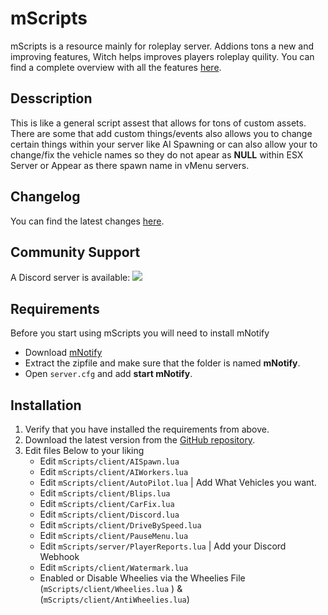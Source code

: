 # mScripts

mScripts is a resource mainly for roleplay server. Addions tons a new and improving features, Witch helps improves players roleplay quility.
You can find a complete overview with all the features [here](docs/features.lua).

## Desscription 

This is like a general script assest that allows for tons of custom assets. There are some that add custom things/events also allows you to change certain things within your server like AI Spawning or can also allow your to change/fix the vehicle names so they do not apear as **NULL** within ESX Server or Appear as there spawn name in vMenu servers. 

## Changelog
You can find the latest changes [here](CHANGELOG.lua).

## Community Support
A Discord server is available: [![](https://discordapp.com/api/guilds/360217179951726594/widget.png)](https://discord.gg/9BWKde9)

## Requirements
Before you start using mScripts you will need to install mNotify 

- Download [mNotify](https://github.com/ComradGamingMC/mNotify)
- Extract the zipfile and make sure that the folder is named **mNotify**.
- Open `server.cfg` and add **start mNotify**.

## Installation
1. Verify that you have installed the requirements from above.
2. Download the latest version from the [GitHub repository](https://github.com/ComradGamingMC/mScripts/).    
3. Edit files Below to your liking  
    - Edit `mScripts/client/AISpawn.lua` 
    - Edit `mScripts/client/AIWorkers.lua`
    - Edit `mScripts/client/AutoPilot.lua` | Add What Vehicles you want.
    - Edit `mScripts/client/Blips.lua` 
    - Edit `mScripts/client/CarFix.lua` 
    - Edit `mScripts/client/Discord.lua` 
    - Edit `mScripts/client/DriveBySpeed.lua` 
    - Edit `mScripts/client/PauseMenu.lua`
    - Edit `mScripts/server/PlayerReports.lua` | Add your Discord Webhook
    - Edit `mScripts/client/Watermark.lua` 
    - Enabled or Disable Wheelies via the Wheelies File (`mScripts/client/Wheelies.lua` ) & (`mScripts/client/AntiWheelies.lua`)
 ##  